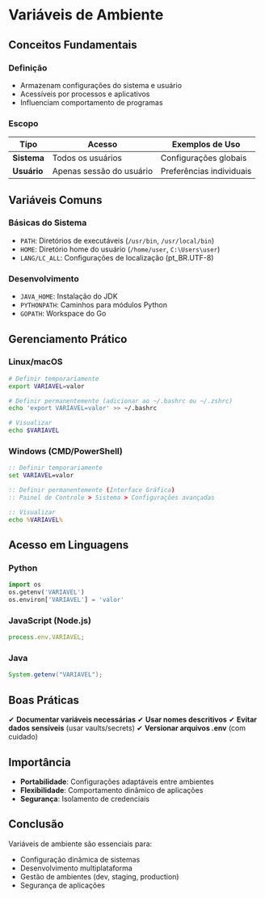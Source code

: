 # Variáveis de Ambiente

## Conceitos Fundamentais

### Definição

- Armazenam configurações do sistema e usuário
- Acessíveis por processos e aplicativos
- Influenciam comportamento de programas

### Escopo

| Tipo        | Acesso                   | Exemplos de Uso          |
| ----------- | ------------------------ | ------------------------ |
| **Sistema** | Todos os usuários        | Configurações globais    |
| **Usuário** | Apenas sessão do usuário | Preferências individuais |

## Variáveis Comuns

### Básicas do Sistema

- `PATH`: Diretórios de executáveis (`/usr/bin`, `/usr/local/bin`)
- `HOME`: Diretório home do usuário (`/home/user`, `C:\Users\user`)
- `LANG/LC_ALL`: Configurações de localização (pt_BR.UTF-8)

### Desenvolvimento

- `JAVA_HOME`: Instalação do JDK
- `PYTHONPATH`: Caminhos para módulos Python
- `GOPATH`: Workspace do Go

## Gerenciamento Prático

### Linux/macOS

```bash
# Definir temporariamente
export VARIAVEL=valor

# Definir permanentemente (adicionar ao ~/.bashrc ou ~/.zshrc)
echo 'export VARIAVEL=valor' >> ~/.bashrc

# Visualizar
echo $VARIAVEL
```

### Windows (CMD/PowerShell)

```cmd
:: Definir temporariamente
set VARIAVEL=valor

:: Definir permanentemente (Interface Gráfica)
:: Painel de Controle > Sistema > Configurações avançadas

:: Visualizar
echo %VARIAVEL%
```

## Acesso em Linguagens

### Python

```python
import os
os.getenv('VARIAVEL')
os.environ['VARIAVEL'] = 'valor'
```

### JavaScript (Node.js)

```javascript
process.env.VARIAVEL;
```

### Java

```java
System.getenv("VARIAVEL");
```

## Boas Práticas

✔ **Documentar variáveis necessárias**
✔ **Usar nomes descritivos**
✔ **Evitar dados sensíveis** (usar vaults/secrets)
✔ **Versionar arquivos .env** (com cuidado)

## Importância

- **Portabilidade**: Configurações adaptáveis entre ambientes
- **Flexibilidade**: Comportamento dinâmico de aplicações
- **Segurança**: Isolamento de credenciais

## Conclusão

Variáveis de ambiente são essenciais para:

- Configuração dinâmica de sistemas
- Desenvolvimento multiplataforma
- Gestão de ambientes (dev, staging, production)
- Segurança de aplicações
